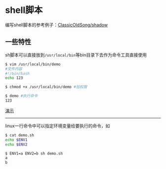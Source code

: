 # shell脚本

编写shell脚本的参考例子：[ClassicOldSong/shadow](https://github.com/ClassicOldSong/shadow)

## 一些特性

sh脚本可以直接放到`/usr/local/bin`等bin目录下去作为命令工具直接使用

```bash
$ vim /usr/local/bin/demo
#文件内容
#!/bin/bash
echo 123

$ chmod +x /usr/local/bin/demo #加权限

$ demo #执行命令
123
```

[演示](https://asciinema.org/a/lnmVbhObG6XeV27VxVZGeuTIt)

---

linux一行命令中可以指定环境变量给要执行的命令，如

```bash
$ cat demo.sh
echo $ENV1
echo $ENV2

$ ENV1=a ENV2=b sh demo.sh
a
b
```